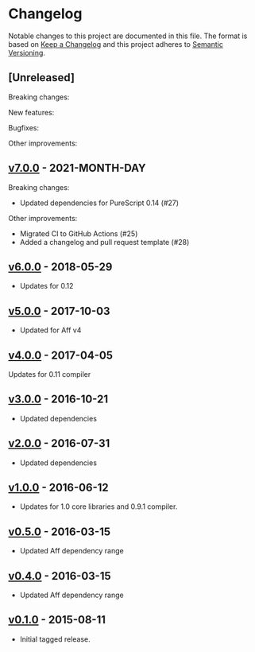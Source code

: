 # Changelog

Notable changes to this project are documented in this file. The format is based on [Keep a Changelog](https://keepachangelog.com/en/1.0.0/) and this project adheres to [Semantic Versioning](https://semver.org/spec/v2.0.0.html).

## [Unreleased]

Breaking changes:

New features:

Bugfixes:

Other improvements:

## [v7.0.0](https://github.com/purescript-node/purescript-node-fs-aff/releases/tag/v7.0.0) - 2021-MONTH-DAY

Breaking changes:
  - Updated dependencies for PureScript 0.14 (#27)

Other improvements:
  - Migrated CI to GitHub Actions (#25)
  - Added a changelog and pull request template (#28)

## [v6.0.0](https://github.com/purescript-node/purescript-node-fs-aff/releases/tag/v6.0.0) - 2018-05-29

- Updates for 0.12

## [v5.0.0](https://github.com/purescript-node/purescript-node-fs-aff/releases/tag/v5.0.0) - 2017-10-03

- Updated for Aff v4

## [v4.0.0](https://github.com/purescript-node/purescript-node-fs-aff/releases/tag/v4.0.0) - 2017-04-05

Updates for 0.11 compiler

## [v3.0.0](https://github.com/purescript-node/purescript-node-fs-aff/releases/tag/v3.0.0) - 2016-10-21

- Updated dependencies

## [v2.0.0](https://github.com/purescript-node/purescript-node-fs-aff/releases/tag/v2.0.0) - 2016-07-31

- Updated dependencies

## [v1.0.0](https://github.com/purescript-node/purescript-node-fs-aff/releases/tag/v1.0.0) - 2016-06-12

- Updates for 1.0 core libraries and 0.9.1 compiler.

## [v0.5.0](https://github.com/purescript-node/purescript-node-fs-aff/releases/tag/v0.5.0) - 2016-03-15

- Updated Aff dependency range

## [v0.4.0](https://github.com/purescript-node/purescript-node-fs-aff/releases/tag/v0.4.0) - 2016-03-15

- Updated Aff dependency range

## [v0.1.0](https://github.com/purescript-node/purescript-node-fs-aff/releases/tag/v0.1.0) - 2015-08-11

- Initial tagged release.
